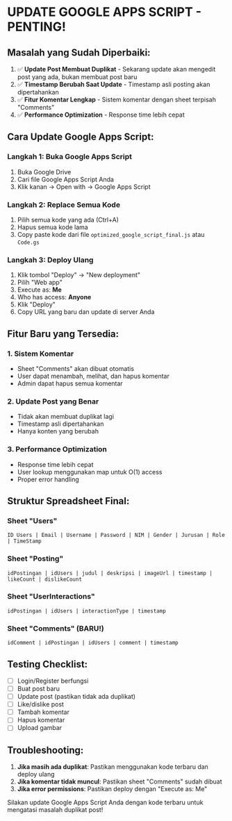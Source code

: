# UPDATE GOOGLE APPS SCRIPT - PENTING!

## Masalah yang Sudah Diperbaiki:
1. ✅ **Update Post Membuat Duplikat** - Sekarang update akan mengedit post yang ada, bukan membuat post baru
2. ✅ **Timestamp Berubah Saat Update** - Timestamp asli posting akan dipertahankan
3. ✅ **Fitur Komentar Lengkap** - Sistem komentar dengan sheet terpisah "Comments"
4. ✅ **Performance Optimization** - Response time lebih cepat

## Cara Update Google Apps Script:

### Langkah 1: Buka Google Apps Script
1. Buka Google Drive
2. Cari file Google Apps Script Anda
3. Klik kanan → Open with → Google Apps Script

### Langkah 2: Replace Semua Kode
1. Pilih semua kode yang ada (Ctrl+A)
2. Hapus semua kode lama
3. Copy paste kode dari file `optimized_google_script_final.js` atau `Code.gs`

### Langkah 3: Deploy Ulang
1. Klik tombol "Deploy" → "New deployment"
2. Pilih "Web app"
3. Execute as: **Me**
4. Who has access: **Anyone**
5. Klik "Deploy"
6. Copy URL yang baru dan update di server Anda

## Fitur Baru yang Tersedia:

### 1. Sistem Komentar
- Sheet "Comments" akan dibuat otomatis
- User dapat menambah, melihat, dan hapus komentar
- Admin dapat hapus semua komentar

### 2. Update Post yang Benar
- Tidak akan membuat duplikat lagi
- Timestamp asli dipertahankan
- Hanya konten yang berubah

### 3. Performance Optimization
- Response time lebih cepat
- User lookup menggunakan map untuk O(1) access
- Proper error handling

## Struktur Spreadsheet Final:

### Sheet "Users"
```
ID Users | Email | Username | Password | NIM | Gender | Jurusan | Role | TimeStamp
```

### Sheet "Posting"
```
idPostingan | idUsers | judul | deskripsi | imageUrl | timestamp | likeCount | dislikeCount
```

### Sheet "UserInteractions"
```
idPostingan | idUsers | interactionType | timestamp
```

### Sheet "Comments" (BARU!)
```
idComment | idPostingan | idUsers | comment | timestamp
```

## Testing Checklist:
- [ ] Login/Register berfungsi
- [ ] Buat post baru
- [ ] Update post (pastikan tidak ada duplikat)
- [ ] Like/dislike post
- [ ] Tambah komentar
- [ ] Hapus komentar
- [ ] Upload gambar

## Troubleshooting:
1. **Jika masih ada duplikat**: Pastikan menggunakan kode terbaru dan deploy ulang
2. **Jika komentar tidak muncul**: Pastikan sheet "Comments" sudah dibuat
3. **Jika error permissions**: Pastikan deploy dengan "Execute as: Me"

Silakan update Google Apps Script Anda dengan kode terbaru untuk mengatasi masalah duplikat post!